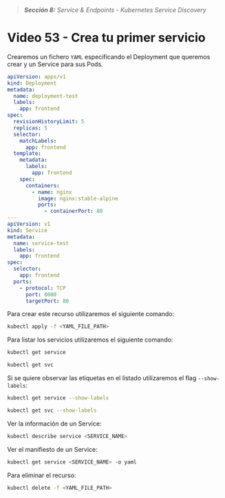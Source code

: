 > _**Sección 8:** Service & Endpoints - Kubernetes Service Discovery_

# Video 53 - Crea tu primer servicio

Crearemos un fichero `YAML` especificando el Deployment que queremos crear y un Service para sus Pods.

```yaml
apiVersion: apps/v1
kind: Deployment
metadata:
  name: deployment-test
  labels:
    app: frontend
spec:
  revisionHistoryLimit: 5
  replicas: 5
  selector:
    matchLabels:
      app: frontend
  template:
    metadata:
      labels:
        app: frontend
    spec:
      containers:
        - name: nginx
          image: nginx:stable-alpine
          ports:
            - containerPort: 80
---
apiVersion: v1
kind: Service
metadata:
  name: service-test
  labels:
    app: frontend
spec:
  selector:
    app: frontend
  ports:
    - protocol: TCP
      port: 8080
      targetPort: 80
```

Para crear este recurso utilizaremos el siguiente comando:

```bash
kubectl apply -f <YAML_FILE_PATH>
```

Para listar los servicios utilizaremos el siguiente comando:

```bash
kubectl get service
```

```bash
kubectl get svc
```

Si se quiere observar las etiquetas en el listado utilizaremos el flag `--show-labels`:

```bash
kubectl get service --show-labels
```

```bash
kubectl get svc --show-labels
```

Ver la información de un Service:

```bash
kubectl describe service <SERVICE_NAME>
```

Ver el manifiesto de un Service:

```bash
kubectl get service <SERVICE_NAME> -o yaml
```

Para eliminar el recurso:

```bash
kubectl delete -f <YAML_FILE_PATH>
```
